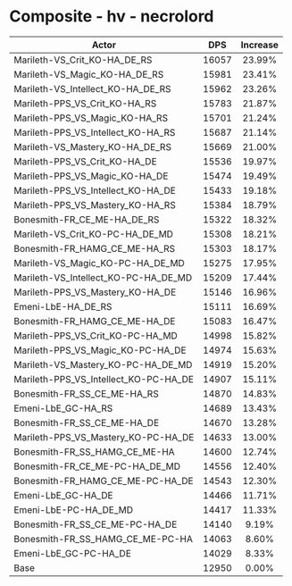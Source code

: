 # Composite - hv - necrolord
| Actor | DPS | Increase |
|---|:---:|:---:|
|Marileth-VS_Crit_KO-HA_DE_RS|16057|23.99%|
|Marileth-VS_Magic_KO-HA_DE_RS|15981|23.41%|
|Marileth-VS_Intellect_KO-HA_DE_RS|15962|23.26%|
|Marileth-PPS_VS_Crit_KO-HA_RS|15783|21.87%|
|Marileth-PPS_VS_Magic_KO-HA_RS|15701|21.24%|
|Marileth-PPS_VS_Intellect_KO-HA_RS|15687|21.14%|
|Marileth-VS_Mastery_KO-HA_DE_RS|15669|21.00%|
|Marileth-PPS_VS_Crit_KO-HA_DE|15536|19.97%|
|Marileth-PPS_VS_Magic_KO-HA_DE|15474|19.49%|
|Marileth-PPS_VS_Intellect_KO-HA_DE|15433|19.18%|
|Marileth-PPS_VS_Mastery_KO-HA_RS|15384|18.79%|
|Bonesmith-FR_CE_ME-HA_DE_RS|15322|18.32%|
|Marileth-VS_Crit_KO-PC-HA_DE_MD|15308|18.21%|
|Bonesmith-FR_HAMG_CE_ME-HA_RS|15303|18.17%|
|Marileth-VS_Magic_KO-PC-HA_DE_MD|15275|17.95%|
|Marileth-VS_Intellect_KO-PC-HA_DE_MD|15209|17.44%|
|Marileth-PPS_VS_Mastery_KO-HA_DE|15146|16.96%|
|Emeni-LbE-HA_DE_RS|15111|16.69%|
|Bonesmith-FR_HAMG_CE_ME-HA_DE|15083|16.47%|
|Marileth-PPS_VS_Crit_KO-PC-HA_MD|14998|15.82%|
|Marileth-PPS_VS_Magic_KO-PC-HA_DE|14974|15.63%|
|Marileth-VS_Mastery_KO-PC-HA_DE_MD|14919|15.20%|
|Marileth-PPS_VS_Intellect_KO-PC-HA_DE|14907|15.11%|
|Bonesmith-FR_SS_CE_ME-HA_RS|14870|14.83%|
|Emeni-LbE_GC-HA_RS|14689|13.43%|
|Bonesmith-FR_SS_CE_ME-HA_DE|14670|13.28%|
|Marileth-PPS_VS_Mastery_KO-PC-HA_DE|14633|13.00%|
|Bonesmith-FR_SS_HAMG_CE_ME-HA|14600|12.74%|
|Bonesmith-FR_CE_ME-PC-HA_DE_MD|14556|12.40%|
|Bonesmith-FR_HAMG_CE_ME-PC-HA_DE|14543|12.30%|
|Emeni-LbE_GC-HA_DE|14466|11.71%|
|Emeni-LbE-PC-HA_DE_MD|14417|11.33%|
|Bonesmith-FR_SS_CE_ME-PC-HA_DE|14140|9.19%|
|Bonesmith-FR_SS_HAMG_CE_ME-PC-HA|14063|8.60%|
|Emeni-LbE_GC-PC-HA_DE|14029|8.33%|
|Base|12950|0.00%|
